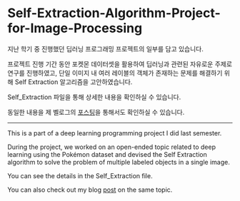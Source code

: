 # Self-Extraction-Algorithm-Project-for-Image-Processing

지난 학기 중 진행했던 딥러닝 프로그래밍 프로젝트의 일부를 담고 있습니다.

프로젝트 진행 기간 동안 포켓몬 데이터셋을 활용하여 딥러닝과 관련된 자유로운 주제로 연구를 진행하였고, 단일 이미지 내 여러 레이블의 객체가 존재하는 문제를 해결하기 위해 Self Extraction 알고리즘을 고안하였습니다. 

Self_Extraction 파일을 통해 상세한 내용을 확인하실 수 있습니다.

동일한 내용을 제 벨로그의 [포스팅](https://velog.io/@kyyle/%EC%9D%B4%EB%AF%B8%EC%A7%80-%EC%B2%98%EB%A6%AC%EB%A5%BC-%EC%9C%84%ED%95%9C-Self-Extraction-%EC%95%8C%EA%B3%A0%EB%A6%AC%EC%A6%98-%EC%86%8C%EA%B0%9C)을 통해서도 확인하실 수 있습니다.

---

This is a part of a deep learning programming project I did last semester.

During the project, we worked on an open-ended topic related to deep learning using the Pokémon dataset and devised the Self Extraction algorithm to solve the problem of multiple labeled objects in a single image. 

You can see the details in the Self_Extraction file.

You can also check out my blog [post](https://velog.io/@kyyle/%EC%9D%B4%EB%AF%B8%EC%A7%80-%EC%B2%98%EB%A6%AC%EB%A5%BC-%EC%9C%84%ED%95%9C-Self-Extraction-%EC%95%8C%EA%B3%A0%EB%A6%AC%EC%A6%98-%EC%86%8C%EA%B0%9C) on the same topic.


